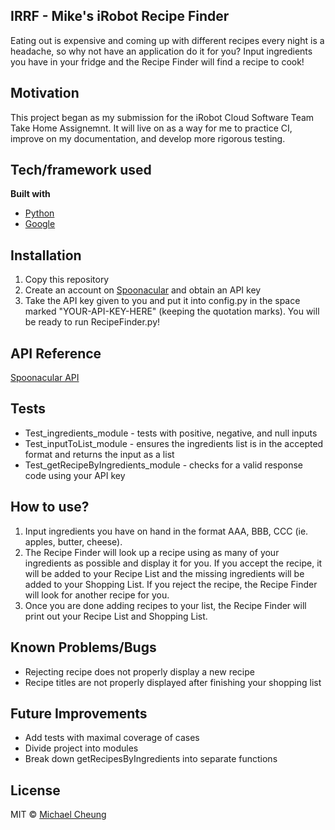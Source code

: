 ## IRRF - Mike's iRobot Recipe Finder
Eating out is expensive and coming up with different recipes every night is a headache, so why not have an application do it for you?
Input ingredients you have in your fridge and the Recipe Finder will find a recipe to cook!

## Motivation
This project began as my submission for the iRobot Cloud Software Team Take Home Assignemnt. It will live on as a way for me to practice CI, improve on my documentation, and develop more rigorous testing.

## Tech/framework used
<b>Built with</b>
- [Python](https://www.python.org/)
- [Google](https://www.google.com/)

## Installation
1. Copy this repository
2. Create an account on [Spoonacular](https://spoonacular.com/food-api) and obtain an API key
3. Take the API key given to you and put it into config.py in the space marked "YOUR-API-KEY-HERE" (keeping the quotation marks).
You will be ready to run RecipeFinder.py!

## API Reference
[Spoonacular API](https://spoonacular.com/food-api/docs/)

## Tests
- Test_ingredients_module - tests with positive, negative, and null inputs
- Test_inputToList_module - ensures the ingredients list is in the accepted format and returns the input as a list
- Test_getRecipeByIngredients_module - checks for a valid response code using your API key

## How to use?
1. Input ingredients you have on hand in the format AAA, BBB, CCC (ie. apples, butter, cheese).
2. The Recipe Finder will look up a recipe using as many of your ingredients as possible and display it for you. If you accept the recipe, it will be added to your Recipe List and the missing ingredients will be added to your Shopping List. If you reject the recipe, the Recipe Finder will look for another recipe for you.
3. Once you are done adding recipes to your list, the Recipe Finder will print out your Recipe List and Shopping List.

## Known Problems/Bugs
- Rejecting recipe does not properly display a new recipe
- Recipe titles are not properly displayed after finishing your shopping list

## Future Improvements
- Add tests with maximal coverage of cases
- Divide project into modules
- Break down getRecipesByIngredients into separate functions

## License
MIT © [Michael Cheung](https://www.tmikec.com)
